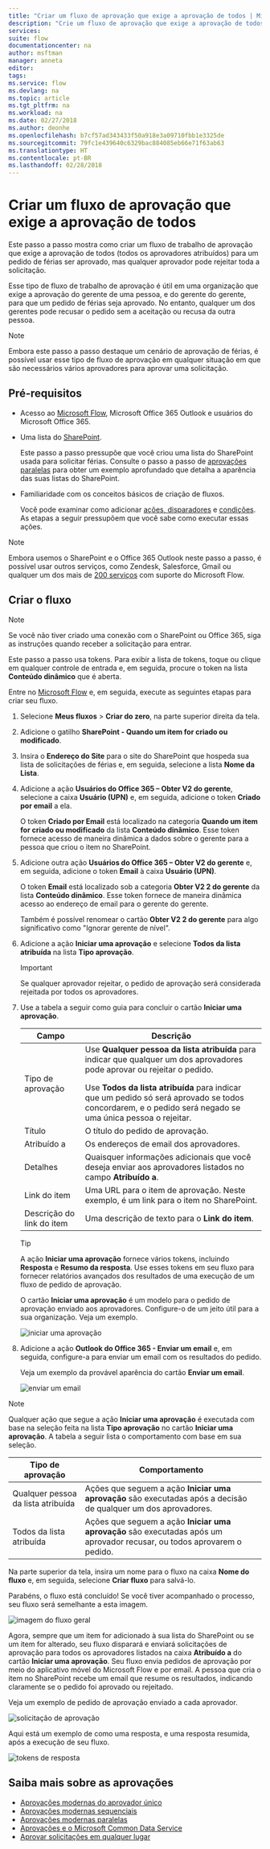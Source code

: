 ```yaml
---
title: "Criar um fluxo de aprovação que exige a aprovação de todos | Microsoft Docs"
description: "Crie um fluxo de aprovação que exige a aprovação de todos, ou a rejeição da solicitação por uma pessoa."
services: 
suite: flow
documentationcenter: na
author: msftman
manager: anneta
editor: 
tags: 
ms.service: flow
ms.devlang: na
ms.topic: article
ms.tgt_pltfrm: na
ms.workload: na
ms.date: 02/27/2018
ms.author: deonhe
ms.openlocfilehash: b7cf57ad343433f50a918e3a09710fbb1e3325de
ms.sourcegitcommit: 79fc1e439640c6329bac884085eb66e71f63ab63
ms.translationtype: HT
ms.contentlocale: pt-BR
ms.lasthandoff: 02/28/2018
---
```

# <a name="create-an-approval-flow-that-requires-everyone-to-approve"></a>Criar um fluxo de aprovação que exige a aprovação de todos

Este passo a passo mostra como criar um fluxo de trabalho de aprovação que exige a aprovação de todos (todos os aprovadores atribuídos) para um pedido de férias ser aprovado, mas qualquer aprovador pode rejeitar toda a solicitação.

Esse tipo de fluxo de trabalho de aprovação é útil em uma organização que exige a aprovação do gerente de uma pessoa, e do gerente do gerente, para que um pedido de férias seja aprovado. No entanto, qualquer um dos gerentes pode recusar o pedido sem a aceitação ou recusa da outra pessoa.

> [!NOTE]
> Embora este passo a passo destaque um cenário de aprovação de férias, é possível usar esse tipo de fluxo de aprovação em qualquer situação em que são necessários vários aprovadores para aprovar uma solicitação.
>
>

## <a name="prerequisites"></a>Pré-requisitos

* Acesso ao [Microsoft Flow](https://flow.microsoft.com), Microsoft Office 365 Outlook e usuários do Microsoft Office 365.
* Uma lista do [SharePoint](https://support.office.com/article/SharePoint-lists-I-An-introduction-f11cd5fe-bc87-4f9e-9bfe-bbd87a22a194).

    Este passo a passo pressupõe que você criou uma lista do SharePoint usada para solicitar férias. Consulte o passo a passo de [aprovações paralelas](parallel-modern-approvals.md) para obter um exemplo aprofundado que detalha a aparência das suas listas do SharePoint.
* Familiaridade com os conceitos básicos de criação de fluxos.

    Você pode examinar como adicionar [ações, disparadores](multi-step-logic-flow.md#add-another-action) e [condições](add-condition.md). As etapas a seguir pressupõem que você sabe como executar essas ações.

> [!NOTE]
> Embora usemos o SharePoint e o Office 365 Outlook neste passo a passo, é possível usar outros serviços, como Zendesk, Salesforce, Gmail ou qualquer um dos mais de [200 serviços](https://flow.microsoft.com/connectors/) com suporte do Microsoft Flow.
>
>

## <a name="create-the-flow"></a>Criar o fluxo

> [!NOTE]
> Se você não tiver criado uma conexão com o SharePoint ou Office 365, siga as instruções quando receber a solicitação para entrar.
>
>

Este passo a passo usa tokens. Para exibir a lista de tokens, toque ou clique em qualquer controle de entrada e, em seguida, procure o token na lista **Conteúdo dinâmico** que é aberta.

Entre no [Microsoft Flow](https://flow.microsoft.com) e, em seguida, execute as seguintes etapas para criar seu fluxo.

1. Selecione **Meus fluxos** > **Criar do zero**, na parte superior direita da tela.
1. Adicione o gatilho **SharePoint - Quando um item for criado ou modificado**.
1. Insira o **Endereço do Site** para o site do SharePoint que hospeda sua lista de solicitações de férias e, em seguida, selecione a lista **Nome da Lista**.
1. Adicione a ação **Usuários do Office 365 – Obter V2 do gerente**, selecione a caixa **Usuário (UPN)** e, em seguida, adicione o token **Criado por email** a ela.

    O token **Criado por Email** está localizado na categoria **Quando um item for criado ou modificado** da lista **Conteúdo dinâmico**. Esse token fornece acesso de maneira dinâmica a dados sobre o gerente para a pessoa que criou o item no SharePoint.

1. Adicione outra ação **Usuários do Office 365 – Obter V2 do gerente** e, em seguida, adicione o token **Email** à caixa **Usuário (UPN)**.

    O token **Email** está localizado sob a categoria **Obter V2 2 do gerente** da lista **Conteúdo dinâmico**. Esse token fornece de maneira dinâmica acesso ao endereço de email para o gerente do gerente.

    Também é possível renomear o cartão **Obter V2 2 do gerente** para algo significativo como "Ignorar gerente de nível".
1. Adicione a ação **Iniciar uma aprovação** e selecione **Todos da lista atribuída** na lista **Tipo aprovação**.

   > [!IMPORTANT]
   > Se qualquer aprovador rejeitar, o pedido de aprovação será considerada rejeitada por todos os aprovadores.
   >
   >
1. Use a tabela a seguir como guia para concluir o cartão **Iniciar uma aprovação**.

   | Campo | Descrição |
   | --- | --- |
   |  Tipo de aprovação |Use **Qualquer pessoa da lista atribuída** para indicar que qualquer um dos aprovadores pode aprovar ou rejeitar o pedido. </p>Use **Todos da lista atribuída** para indicar que um pedido só será aprovado se todos concordarem, e o pedido será negado se uma única pessoa o rejeitar. |
   |  Título |O título do pedido de aprovação. |
   |  Atribuído a |Os endereços de email dos aprovadores. |
   |  Detalhes |Quaisquer informações adicionais que você deseja enviar aos aprovadores listados no campo **Atribuído a**. |
   |  Link do item |Uma URL para o item de aprovação. Neste exemplo, é um link para o item no SharePoint. |
   |  Descrição do link do item |Uma descrição de texto para o **Link do item**. |

   > [!TIP]
   > A ação **Iniciar uma aprovação** fornece vários tokens, incluindo **Resposta** e **Resumo da resposta**. Use esses tokens em seu fluxo para fornecer relatórios avançados dos resultados de uma execução de um fluxo de pedido de aprovação.
   >
   >

    O cartão **Iniciar uma aprovação** é um modelo para o pedido de aprovação enviado aos aprovadores. Configure-o de um jeito útil para a sua organização. Veja um exemplo.

    ![iniciar uma aprovação](media/all-assigned-must-approve/start-an-approval-card.png)

1. Adicione a ação **Outlook do Office 365 - Enviar um email** e, em seguida, configure-a para enviar um email com os resultados do pedido.

    Veja um exemplo da provável aparência do cartão **Enviar um email**.

    ![enviar um email](media/all-assigned-must-approve/send-an-email-card.png)

> [!NOTE]
> Qualquer ação que segue a ação **Iniciar uma aprovação** é executada com base na seleção feita na lista **Tipo aprovação** no cartão **Iniciar uma aprovação**. A tabela a seguir lista o comportamento com base em sua seleção.
>
>

| Tipo de aprovação | Comportamento |
| --- | --- |
| Qualquer pessoa da lista atribuída |Ações que seguem a ação **Iniciar uma aprovação** são executadas após a decisão de qualquer um dos aprovadores. |
| Todos da lista atribuída |Ações que seguem a ação **Iniciar uma aprovação** são executadas após um aprovador recusar, ou todos aprovarem o pedido. |

Na parte superior da tela, insira um nome para o fluxo na caixa **Nome do fluxo** e, em seguida, selecione **Criar fluxo** para salvá-lo.

Parabéns, o fluxo está concluído! Se você tiver acompanhado o processo, seu fluxo será semelhante a esta imagem.

![imagem do fluxo geral](media/all-assigned-must-approve/overall-flow.png)

Agora, sempre que um item for adicionado à sua lista do SharePoint ou se um item for alterado, seu fluxo disparará e enviará solicitações de aprovação para todos os aprovadores listados na caixa **Atribuído a** do cartão **Iniciar uma aprovação**. Seu fluxo envia pedidos de aprovação por meio do aplicativo móvel do Microsoft Flow e por email. A pessoa que cria o item no SharePoint recebe um email que resume os resultados, indicando claramente se o pedido foi aprovado ou rejeitado.

Veja um exemplo de pedido de aprovação enviado a cada aprovador.

![solicitação de aprovação](media/all-assigned-must-approve/approval-request.png)

Aqui está um exemplo de como uma resposta, e uma resposta resumida, após a execução de seu fluxo.

![tokens de resposta](media/all-assigned-must-approve/response-output.png)

## <a name="learn-more-about-approvals"></a>Saiba mais sobre as aprovações

* [Aprovações modernas do aprovador único](modern-approvals.md)
* [Aprovações modernas sequenciais](sequential-modern-approvals.md)
* [Aprovações modernas paralelas](parallel-modern-approvals.md)
* [Aprovações e o Microsoft Common Data Service](common-data-model-approve.md)
* [Aprovar solicitações em qualquer lugar](mobile-approvals.md)
